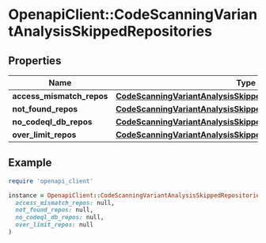 # OpenapiClient::CodeScanningVariantAnalysisSkippedRepositories

## Properties

| Name | Type | Description | Notes |
| ---- | ---- | ----------- | ----- |
| **access_mismatch_repos** | [**CodeScanningVariantAnalysisSkippedRepoGroup**](CodeScanningVariantAnalysisSkippedRepoGroup.md) |  |  |
| **not_found_repos** | [**CodeScanningVariantAnalysisSkippedRepositoriesNotFoundRepos**](CodeScanningVariantAnalysisSkippedRepositoriesNotFoundRepos.md) |  |  |
| **no_codeql_db_repos** | [**CodeScanningVariantAnalysisSkippedRepoGroup**](CodeScanningVariantAnalysisSkippedRepoGroup.md) |  |  |
| **over_limit_repos** | [**CodeScanningVariantAnalysisSkippedRepoGroup**](CodeScanningVariantAnalysisSkippedRepoGroup.md) |  |  |

## Example

```ruby
require 'openapi_client'

instance = OpenapiClient::CodeScanningVariantAnalysisSkippedRepositories.new(
  access_mismatch_repos: null,
  not_found_repos: null,
  no_codeql_db_repos: null,
  over_limit_repos: null
)
```

